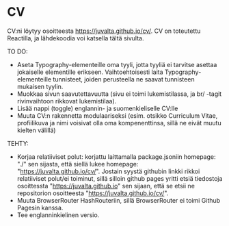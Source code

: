 # CV

CV:ni löytyy osoitteesta https://juvalta.github.io/cv/. CV on toteutettu Reactilla, ja lähdekoodia voi katsella tältä sivulta.

TO DO:

- Aseta Typography-elementeille oma tyyli, jotta tyyliä ei tarvitse asettaa jokaiselle elementille erikseen. Vaihtoehtoisesti laita Typography-elementeille tunnisteet, joiden perusteella ne saavat tunnisteen mukaisen tyylin.
- Muokkaa sivun saavutettavuutta (sivu ei toimi lukemistilassa, ja br/ -tagit rivinvaihtoon rikkovat lukemistilaa).
- Lisää nappi (toggle) englannin- ja suomenkieliselle CV:lle
- Muuta CV:n rakennetta modulaariseksi (esim. otsikko Curriculum Vitae, profiilikuva ja nimi voisivat olla oma kompenenttinsa, sillä ne eivät muutu kielten välillä)

TEHTY:

- Korjaa relatiiviset polut: korjattu laittamalla package.jsoniin homepage: "./" sen sijasta, että siellä lukee homepage: "https://juvalta.github.io/cv/". Jostain syystä githubin linkki rikkoi relatiiviset polut/ei toiminut, sillä silloin github pages yritti etsiä tiedostoja osoittessta "https://juvalta.github.io" sen sijaan, että se etsii ne repositorion osoitteesta "https://juvalta.github.io/cv/".
- Muuta BrowserRouter HashRouteriin, sillä BrowserRouter ei toimi Github Pagesin kanssa.
- Tee englanninkielinen versio.
